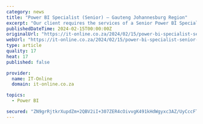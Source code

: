 ```yaml
---
category: news
title: "Power BI Specialist (Senior) – Gauteng Johannesburg Region"
excerpt: "Our client requires the services of a Senior Power BI Specialist for a 12 month contract. Fully Remote role. Essential Functions: As a Power BI Specialist, you will play a crucial role in transforming raw data into actionable insights for stakeholders."
publishedDateTime: 2024-02-15T00:00:00Z
originalUrl: "https://it-online.co.za/2024/02/15/power-bi-specialist-senior-gauteng-johannesburg-region/"
webUrl: "https://it-online.co.za/2024/02/15/power-bi-specialist-senior-gauteng-johannesburg-region/"
type: article
quality: 17
heat: 17
published: false

provider:
  name: IT-Online
  domain: it-online.co.za

topics:
  - Power BI

secured: "ZN9grRjtkrXupdZm+2QBV2iI+307ZER4cOivvgK491kHdWgyxc3AZ/UyCccFTup6geRWAIrn1RTG/WUkGJnXSIjoZFDR0mgqhP5m8nYMYexX1Vc2yqKSLauai6JPhLtTuxTD0YRvSFmkN9EqgDcIr5986CTadBp2DAiQSimeA4VET8I0MBBQxO1fQK06+yo0QLvaRX3LI/fGgED9xi+mvpQxLdYZ6WSUs0AgrVlpgZ2sIBahHjiGldDsaQgWi0nY/f+V4PlghLGsfnGBNUl8S0VTOJ2crpI/AwED0ezbb48i0pcO/bhTHkTURr9iJA/P49eW+ZdUdYWe6aJsl5pXfDuQf28Vv1WS3pQJ3x08E9I=;quQDB2n2U5aHWvWg2xYpxg=="
---
```


